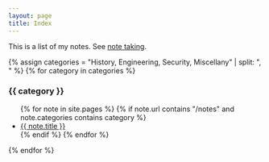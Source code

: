 ```yaml
---
layout: page
title: Index
---
```


This is a list of my notes. See <a href="{% link notes/notetaking.md %}">note taking</a>.

{% assign categories = "History, Engineering, Security, Miscellany" | split: ", " %}
{% for category in categories %}
<h3>{{ category }}</h3>
<ul>
{% for note in site.pages %}
    {% if note.url contains "/notes" and note.categories contains category %}
        <li>
            <a href="{{note.url}}">{{ note.title }}</a> 
        </li>
        {% endif %}
    {% endfor %}
    </ul>
{% endfor %}
